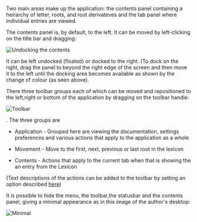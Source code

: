 

Two main areas make up the application: the contents panel containing a heirarchy of letter, roots, and root derivateves and the tab panel where individual entries are viewed.

The contents panel is, by default, to the left. It can be moved by left-clicking on the title bar and dragging:

![Undocking the contents](/images/undocking.png)


It can be left undocked (floated) or docked to the right. (To dock on the right, drag the panel to beyond the right edge of the screen and then move it to the left until the docking area becomes available as shown by the change of colour (as seen above).


There three toolbar groups each of which can be moved and repositioned to the left,right or bottom of the application by dragging on the toolbar handle:

![Toolbar](/images/toolbar.png)

. The three groups are

+ Application - Grouped here are viewing the documentation, settings preferences and various actions that apply to the application as a whole


+ Movement - Move to the first, next, previous or last root in the lexicon


+ Contents - Actions that apply to the current tab when that is showing the an entry from the Lexicon


(Text descriptions of the actions can be added to the toolbar by setting an option described [here](../options/options_system.md#toolbartext))


It is possible to hide the menu, the toolbar,the statusbar  and the contents panel, giving a minimal appearance as in this image of the author's desktop:

![Minimal](/images/minimal_desktop_50.png)
